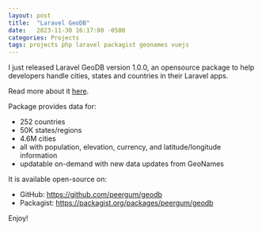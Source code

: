 ```yaml
---
layout: post
title:  "Laravel GeoDB"
date:   2023-11-30 16:17:00 -0500
categories: Projects
tags: projects php laravel packagist geonames vuejs
---
```

I just released Laravel GeoDB version 1.0.0, an opensource package to help developers handle cities, states and countries in their Laravel apps.

Read more about it [here](/projects/2023%20-%20laravel-geodb).

Package provides data for:
- 252 countries
- 50K states/regions
- 4.6M cities
- all with population, elevation, currency, and latitude/longitude information
- updatable on-demand with new data updates from GeoNames

It is available open-source on:
- GitHub: https://github.com/peergum/geodb
- Packagist: https://packagist.org/packages/peergum/geodb

Enjoy!